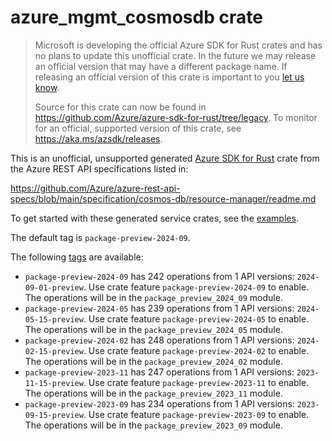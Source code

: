 # azure_mgmt_cosmosdb crate

> Microsoft is developing the official Azure SDK for Rust crates and has no plans to update this unofficial crate.
> In the future we may release an official version that may have a different package name.
> If releasing an official version of this crate is important to you [let us know](https://github.com/Azure/azure-sdk-for-rust/issues/new/choose).
>
> Source for this crate can now be found in <https://github.com/Azure/azure-sdk-for-rust/tree/legacy>.
> To monitor for an official, supported version of this crate, see <https://aka.ms/azsdk/releases>.

This is an unofficial, unsupported generated [Azure SDK for Rust](https://github.com/Azure/azure-sdk-for-rust/tree/legacy) crate from the Azure REST API specifications listed in:

https://github.com/Azure/azure-rest-api-specs/blob/main/specification/cosmos-db/resource-manager/readme.md

To get started with these generated service crates, see the [examples](https://github.com/Azure/azure-sdk-for-rust/blob/legacy/services/README.md#examples).

The default tag is `package-preview-2024-09`.

The following [tags](https://github.com/Azure/azure-sdk-for-rust/blob/legacy/services/tags.md) are available:

- `package-preview-2024-09` has 242 operations from 1 API versions: `2024-09-01-preview`. Use crate feature `package-preview-2024-09` to enable. The operations will be in the `package_preview_2024_09` module.
- `package-preview-2024-05` has 239 operations from 1 API versions: `2024-05-15-preview`. Use crate feature `package-preview-2024-05` to enable. The operations will be in the `package_preview_2024_05` module.
- `package-preview-2024-02` has 248 operations from 1 API versions: `2024-02-15-preview`. Use crate feature `package-preview-2024-02` to enable. The operations will be in the `package_preview_2024_02` module.
- `package-preview-2023-11` has 247 operations from 1 API versions: `2023-11-15-preview`. Use crate feature `package-preview-2023-11` to enable. The operations will be in the `package_preview_2023_11` module.
- `package-preview-2023-09` has 234 operations from 1 API versions: `2023-09-15-preview`. Use crate feature `package-preview-2023-09` to enable. The operations will be in the `package_preview_2023_09` module.